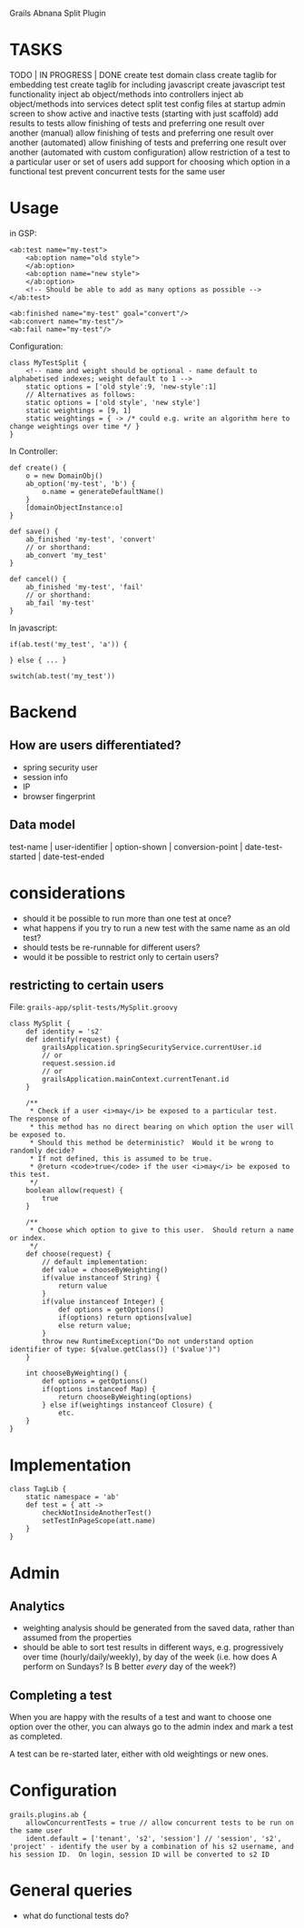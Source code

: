 Grails Abnana Split Plugin

# TASKS

TODO                    | IN PROGRESS               | DONE
                                                      create test domain class
                          create taglib for embedding test
create taglib for including javascript
create javascript test functionality
inject ab object/methods into controllers
inject ab object/methods into services
detect split test config files at startup
admin screen to show active and inactive tests (starting with just scaffold)
add results to tests
allow finishing of tests and preferring one result over another (manual)
allow finishing of tests and preferring one result over another (automated)
allow finishing of tests and preferring one result over another (automated with custom configuration)
allow restriction of a test to a particular user or set of users
add support for choosing which option in a functional test
prevent concurrent tests for the same user

# Usage

in GSP:

	<ab:test name="my-test">
		<ab:option name="old style">
		</ab:option>
		<ab:option name="new style">
		</ab:option>
		<!-- Should be able to add as many options as possible -->
	</ab:test>

	<ab:finished name="my-test" goal="convert"/>
	<ab:convert name="my-test"/>
	<ab:fail name="my-test"/>

Configuration:

	class MyTestSplit {
		<!-- name and weight should be optional - name default to alphabetised indexes; weight default to 1 -->
		static options = ['old style':9, 'new-style':1]
		// Alternatives as follows:
		static options = ['old style', 'new style']
		static weightings = [9, 1]
		static weightings = { -> /* could e.g. write an algorithm here to change weightings over time */ }
	}

In Controller:

	def create() {
		o = new DomainObj()
		ab_option('my-test', 'b') {
			o.name = generateDefaultName()
		}
		[domainObjectInstance:o]
	}

	def save() {
		ab_finished 'my-test', 'convert'
		// or shorthand:
		ab_convert 'my_test'
	}

	def cancel() {
		ab_finished 'my-test', 'fail'
		// or shorthand:
		ab_fail 'my-test'
	}

In javascript:

	if(ab.test('my_test', 'a')) {
		
	} else { ... }

	switch(ab.test('my_test'))

# Backend

## How are users differentiated?

* spring security user
* session info
* IP
* browser fingerprint

## Data model

test-name | user-identifier | option-shown | conversion-point | date-test-started | date-test-ended

# considerations

* should it be possible to run more than one test at once?
* what happens if you try to run a new test with the same name as an old test?
* should tests be re-runnable for different users?
* would it be possible to restrict only to certain users?

## restricting to certain users

File: `grails-app/split-tests/MySplit.groovy`

	class MySplit {
		def identity = 's2'
		def identify(request) {
			grailsApplication.springSecurityService.currentUser.id
			// or
			request.session.id
			// or
			grailsApplication.mainContext.currentTenant.id
		}

		/**
		 * Check if a user <i>may</i> be exposed to a particular test.  The response of
		 * this method has no direct bearing on which option the user will be exposed to.
		 * Should this method be deterministic?  Would it be wrong to randomly decide?
		 * If not defined, this is assumed to be true.
		 * @return <code>true</code> if the user <i>may</i> be exposed to this test.
		 */
		boolean allow(request) {
			true
		}

		/**
		 * Choose which option to give to this user.  Should return a name or index.
		 */
		def choose(request) {
			// default implementation:
			def value = chooseByWeighting()
			if(value instanceof String) {
				return value
			}
			if(value instanceof Integer) {
				def options = getOptions()
				if(options) return options[value]
				else return value;
			}
			throw new RuntimeException("Do not understand option identifier of type: ${value.getClass()} ('$value')")
		}

		int chooseByWeighting() {
			def options = getOptions()
			if(options instanceof Map) {
				return chooseByWeighting(options)
			} else if(weightings instanceof Closure) {
				etc.
		}
	}

# Implementation

	class TagLib {
		static namespace = 'ab'
		def test = { att ->
			checkNotInsideAnotherTest()
			setTestInPageScope(att.name)
		}
	}

# Admin

## Analytics

* weighting analysis should be generated from the saved data, rather than assumed from the properties
* should be able to sort test results in different ways, e.g. progressively over time (hourly/daily/weekly), by day of the week (i.e. how does A perform on Sundays?  Is B better *every* day of the week?)

## Completing a test

When you are happy with the results of a test and want to choose one option over the other, you can always go to the admin index and mark a test as completed.

A test can be re-started later, either with old weightings or new ones.

# Configuration

	grails.plugins.ab {
		allowConcurrentTests = true // allow concurrent tests to be run on the same user
		ident.default = ['tenant', 's2', 'session'] // 'session', 's2', 'project' - identify the user by a combination of his s2 username, and his session ID.  On login, session ID will be converted to s2 ID


# General queries

* what do functional tests do?

